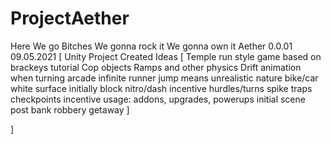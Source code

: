 # ProjectAether
Here We go
Bitches We gonna rock it 
We gonna own it
Aether 0.0.01 09.05.2021
[
    Unity Project Created
    Ideas
    [
        Temple run style game based on brackeys tutorial
        Cop objects
        Ramps and other physics
        Drift animation when turning
        arcade infinite runner
        jump means unrealistic nature
        bike/car
        white surface
        initially block
        nitro/dash
        incentive
        hurdles/turns
        spike traps
        checkpoints
        incentive usage: addons, upgrades, powerups
        initial scene post bank robbery getaway
    ]
    
]
